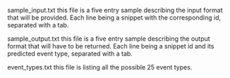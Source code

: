 sample_input.txt
this file is a five entry sample describing the input format that will be provided. Each line being a snippet with the corresponding id, separated with a tab.  

sample_output.txt
this file is a five entry sample describing the output format that will have to be returned. Each line being a snippet id and its predicted event type, separated with a tab.  

event_types.txt
this file is listing all the possible 25 event types.